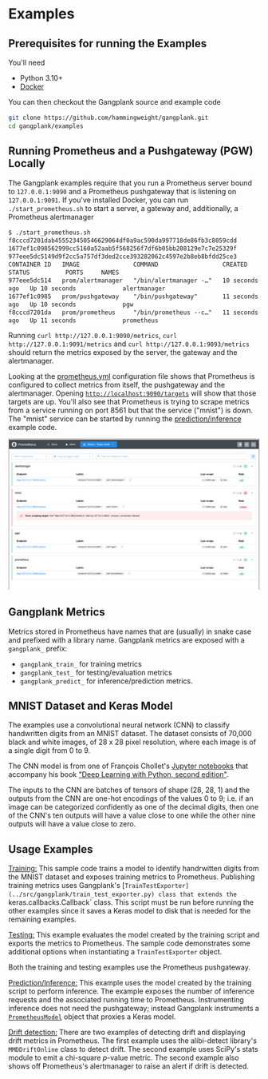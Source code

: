 # Examples
## Prerequisites for running the Examples
You'll need
 * Python 3.10+
 * [Docker](https://www.docker.com)

You can then checkout the Gangplank source and example code

```bash
git clone https://github.com/hammingweight/gangplank.git
cd gangplank/examples 
```

## Running Prometheus and a Pushgateway (PGW) Locally
The Gangplank examples require that you run a Prometheus server bound to `127.0.0.1:9090` and a Prometheus pushgateway that is listening
on `127.0.0.1:9091`. If you've installed Docker, you can run `./start_prometheus.sh` to start a server, a gateway and,
additionally, a Prometheus alertmanager

```
$ ./start_prometheus.sh 
f8cccd7201dab455523450546629064df0a9ac590da997718de86fb3c8059cdd
1677ef1c098562999cc5160a52aab5f568256f7df6b05bb208129e7c7e25329f
977eee5dc5149d9f2cc5a757df3ded2cce393282062c4597e2b8eb8bfdd25ce3
CONTAINER ID   IMAGE               COMMAND                  CREATED          STATUS          PORTS     NAMES
977eee5dc514   prom/alertmanager   "/bin/alertmanager -…"   10 seconds ago   Up 10 seconds             alertmanager
1677ef1c0985   prom/pushgateway    "/bin/pushgateway"       11 seconds ago   Up 10 seconds             pgw
f8cccd7201da   prom/prometheus     "/bin/prometheus --c…"   11 seconds ago   Up 11 seconds             prometheus
```

Running `curl http://127.0.0.1:9090/metrics`, `curl http://127.0.0.1:9091/metrics` and `curl http://127.0.0.1:9093/metrics` should return the metrics
exposed by the server, the gateway and the alertmanager.

Looking at the [prometheus.yml](./prometheus/prometheus.yml) configuration file shows that Prometheus is configured to collect metrics from itself, the pushgateway and
the alertmanager. Opening [`http://localhost:9090/targets`](http://localhost:9090/targets) will show that those targets are up. You'll also see that Prometheus is
trying to scrape metrics from a service running on port 8561 but that the service ("mnist") is down. The "mnist" service can be started by running the
[prediction/inference](https://github.com/hammingweight/gangplank/tree/main/examples/predict) example code.

![Target health](./targets.png)


## Gangplank Metrics
Metrics stored in Prometheus have names that are (usually) in snake case and prefixed with a library name. Gangplank metrics are exposed with a `gangplank_` prefix:
 * `gangplank_train_` for training metrics
 * `gangplank_test_` for testing/evaluation metrics
 * `gangplank_predict_` for inference/prediction metrics.


## MNIST Dataset and Keras Model
The examples use a convolutional neural network (CNN) to classify handwritten digits from an MNIST dataset. The dataset consists of 70,000 black and white images, of 28 x 28 pixel resolution, where each image is of a single digit from 0 to 9.

The CNN model is from one of François Chollet's [Jupyter notebooks](https://github.com/fchollet/deep-learning-with-python-notebooks/blob/master/chapter08_intro-to-dl-for-computer-vision.ipynb)
that accompany his book ["Deep Learning with Python, second edition"]([https://www.manning.com/books/deep-learning-with-python](https://www.manning.com/books/deep-learning-with-python-second-edition)).

The inputs to the CNN are batches of tensors of shape (28, 28, 1) and the outputs from the CNN are one-hot encodings of the values 0 to 9; i.e. if an image can be categorized confidently as one of the decimal digits, then one of the CNN's ten outputs will have a value close to one while the other nine outputs will have a value close to zero.


## Usage Examples
[Training:](./train/) This sample code trains a model to identify handrwitten digits from the
MNIST dataset and exposes training metrics to Prometheus. Publishing training metrics uses Gangplank's [`TrainTestExporter](../src/gangplank/train_test_exporter.py) class that extends the `keras.callbacks.Callback` class.
This script must be run before running the other examples since it saves a Keras model to disk that is needed for the remaining examples. 

[Testing:](./test/) This example evaluates the model created by the training script and exports the metrics to Prometheus. The sample code demonstrates
some additional options when instantiating a `TrainTestExporter` object.

Both the training and testing examples use the Prometheus pushgateway.

[Prediction/Inference:](./predict/) This example uses the model created by the training script to perform inference. The example exposes the number of inference requests and the associated running time to Prometheus. Instrumenting inference does not need the pushgateway; instead Gangplank instruments a [`PrometheusModel`](../src/gangplank/prometheus_model.py) object that proxies a Keras model.

[Drift detection:](./drift/) There are two examples of detecting drift and displaying drift metrics in Prometheus. The first example uses the alibi-detect library's `MMDDriftOnline` class to detect drift. The second example uses SciPy's stats module to emit a chi-square *p*-value metric. The second example also shows off
Prometheus's alertmanager to raise an alert if drift is detected.  
